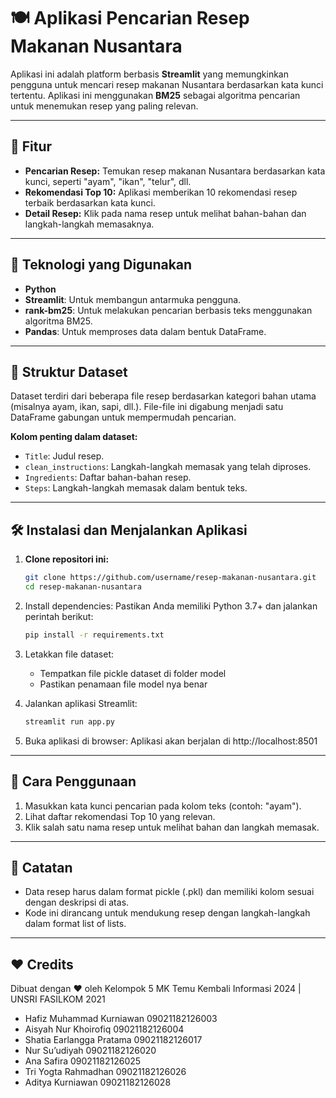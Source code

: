 # 🍽️ Aplikasi Pencarian Resep Makanan Nusantara

Aplikasi ini adalah platform berbasis **Streamlit** yang memungkinkan pengguna untuk mencari resep makanan Nusantara berdasarkan kata kunci tertentu. Aplikasi ini menggunakan **BM25** sebagai algoritma pencarian untuk menemukan resep yang paling relevan.

---

## 🎯 Fitur
- **Pencarian Resep:** Temukan resep makanan Nusantara berdasarkan kata kunci, seperti "ayam", "ikan", "telur", dll.
- **Rekomendasi Top 10:** Aplikasi memberikan 10 rekomendasi resep terbaik berdasarkan kata kunci.
- **Detail Resep:** Klik pada nama resep untuk melihat bahan-bahan dan langkah-langkah memasaknya.

---

## 🚀 Teknologi yang Digunakan
- **Python**
- **Streamlit**: Untuk membangun antarmuka pengguna.
- **rank-bm25**: Untuk melakukan pencarian berbasis teks menggunakan algoritma BM25.
- **Pandas**: Untuk memproses data dalam bentuk DataFrame.

---

## 📂 Struktur Dataset
Dataset terdiri dari beberapa file resep berdasarkan kategori bahan utama (misalnya ayam, ikan, sapi, dll.). File-file ini digabung menjadi satu DataFrame gabungan untuk mempermudah pencarian.

**Kolom penting dalam dataset:**
- `Title`: Judul resep.
- `clean_instructions`: Langkah-langkah memasak yang telah diproses.
- `Ingredients`: Daftar bahan-bahan resep.
- `Steps`: Langkah-langkah memasak dalam bentuk teks.

---

## 🛠️ Instalasi dan Menjalankan Aplikasi
1. **Clone repositori ini:**
   ```bash
   git clone https://github.com/username/resep-makanan-nusantara.git
   cd resep-makanan-nusantara
   ```
2. Install dependencies: Pastikan Anda memiliki Python 3.7+ dan jalankan perintah berikut:
   ```bash
   pip install -r requirements.txt
   ```
3. Letakkan file dataset:
   - Tempatkan file pickle dataset di folder model
   - Pastikan penamaan file model nya benar
   
5. Jalankan aplikasi Streamlit:
   ```bash
   streamlit run app.py
   ```
6. Buka aplikasi di browser:
   Aplikasi akan berjalan di http://localhost:8501

---

## 🧩 Cara Penggunaan
1. Masukkan kata kunci pencarian pada kolom teks (contoh: "ayam").
2. Lihat daftar rekomendasi Top 10 yang relevan.
3. Klik salah satu nama resep untuk melihat bahan dan langkah memasak.

---

## 📝 Catatan
- Data resep harus dalam format pickle (.pkl) dan memiliki kolom sesuai dengan deskripsi di atas.
- Kode ini dirancang untuk mendukung resep dengan langkah-langkah dalam format list of lists.

---

## ❤️ Credits
Dibuat dengan ❤️ oleh Kelompok 5 MK Temu Kembali Informasi 2024 | UNSRI FASILKOM 2021
- Hafiz Muhammad Kurniawan 09021182126003
- Aisyah Nur Khoirofiq 09021182126004
- Shatia Earlangga Pratama 09021182126017
- Nur Su’udiyah 09021182126020
- Ana Safira 09021182126025
- Tri Yogta Rahmadhan 09021182126026
- Aditya Kurniawan 09021182126028


